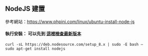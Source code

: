 NodeJS 建置
---

參考網站：https://www.phpini.com/linux/ubuntu-install-node-js

#### 執行安裝： 可以先到 [這裡檢查最新版本](https://github.com/nodesource/distributions/tree/master/deb)
````
curl -sL https://deb.nodesource.com/setup_8.x | sudo -E bash –
sudo apt-get install nodejs
````
